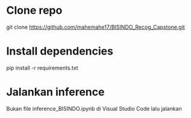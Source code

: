 # Clone repo
git clone https://github.com/mahemahe17/BISINDO_Recog_Capstone.git

# Install dependencies
pip install -r requirements.txt

# Jalankan inference
Bukan file inference_BISINDO.ipynb di Visual Studio Code lalu jalankan
